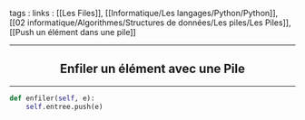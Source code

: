 tags : 
links : [[Les Files]], [[Informatique/Les langages/Python/Python]], [[02 informatique/Algorithmes/Structures de données/Les piles/Les Piles]], [[Push un élément dans une pile]]

****

<h2 style="text-align: center;"> Enfiler un élément avec une Pile </h2>

****


```python
def enfiler(self, e):
	self.entree.push(e)
```